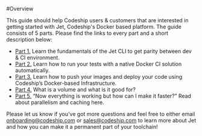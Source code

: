 #Overview

This guide should help Codeship users & customers that are interested in getting started with Jet, Codeship's Docker based platform. The guide consists of 5 parts. Please find the links to every part and a short description below:

* [Part 1.](https://github.com/ethangj/ci-guide/blob/master/part%201.md)	Learn the fundamentals of the Jet CLI to get parity between dev & CI environment. 
* [Part 2.](https://github.com/ethangj/ci-guide/blob/master/part2.md)	Learn how to run your tests with a native Docker CI solution automatically.
* [Part 3.](https://github.com/ethangj/ci-guide/blob/master/part3.md)	Learn how to push your images and deploy your code using Codeship’s Docker-based Infrastructure.
* [Part 4.](https://github.com/ethangj/ci-guide/blob/master/part4.md)	What is a volume and what is it good for?
* [Part 5.](https://github.com/ethangj/ci-guide/blob/master/part5.md)	“Now everything is working but how can I make it faster?” Read about parallelism and caching here.

Please let us know if you've got more questions and feel free to either email onboarding@codeship.com or sales@codeship.com to learn more about Jet and how you can make it a permanent part of your toolchain!
